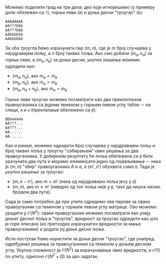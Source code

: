 ﻿
Можемо поделити град на три дела: део који игноришемо (у примеру доле
обележен са `?`), горњи леви (`A`) и доњи десни "троугао" (`b`):

```
AAAAAAAA
AA???bbb
AA???bbb
AAbbbbbb
AAbbbbbb
```

За оба троугла ћемо израчунати пар $(m, n)$, где је $m$ број случајева
у најздравијем пољу, а $n$ број таквих поља. Ако смо добили $(m_a,
n_a)$ за горњи леви, а $(m_b, n_b)$ за доњи десни, укупно решење
можемо одредити као:

* $(m_a, n_a)$, ако $m_a < m_b$
* $(m_b, n_b)$, ако $m_a > m_b$
* $(m_a, n_a + n_b)$, ако $m_a = m_b$

Горњи леви троугао можемо посматрати као два преклопљена правоугаоника
са једним теменом у горњем левом углу табле -- на слици, `A` и `a`
(преклапање обележено са `@`):

```
@@aaaaaa
AA???...
AA???...
AA......
AA......
```

Као и раније, можемо одредити број случајева у најздравијем пољу и
број таквих поља у троуглу "сабирањем" ових решења за два
правоугаоника. У добијеном резултату ће поља обележена са `@` бити
урачуната два пута и морамо елиминсати једно од појављивања -- нека је
$(m,n)$ "збир" правоугаоника $A$ и $a$, а $(m', n')$ обухвата само
`@`. Тада је укупно решење за троугао:

* $(m, n-n')$, ако $m = m'$ (нека од најздравијих поља јесу у `@`)
* $(m, n)$, ако $m \neq m'$ (ниједно од тих поља није у `@`, тако да
  ништа нисмо бројали два пута).

Сада је само потребно да пре упита одредимо ове парове за сваки
правоугаоник са теменом у горњем левом углу матрице. Ово можемо
урадити у $\mathcal{O}(N^2)$: сваки правоугаоник можемо посматрати као
унију доњег десног поља и "троугла", вредност за троугао одредити као
што је горе описано (из претходно израчунатих вредности за мање
правоугаонике) и додати јој доње десно поље.

Исти поступак ћемо користити за доњи десни "троугао", где унапред
одређујемо решења за правоугаонике са теменом у доњем десном углу.
Укупна сложеност је $\mathcal{O}(N^2)$ за израчунавање ових вредности,
и $\mathcal{O}(1)$ по упиту, односно $\mathcal{O}(N^2 + Q)$ за цео
задатак.
